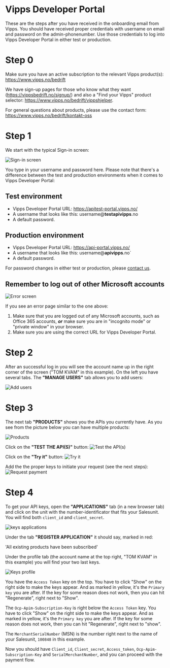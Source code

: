 # Vipps Developer Portal

These are the steps after you have received in the onboarding email from Vipps. You should have received proper credentials with username on email and password on the admin-phonenumber. Use those credentials to log into Vipps Developer Portal in either test or production.

# Step 0

Make sure you have an active subscription to the relevant Vipps product(s): https://www.vipps.no/bedrift

We have sign-up pages for those who know what they want (https://vippsbedrift.no/signup/)
and also a "Find your Vipps" product selector: https://www.vipps.no/bedrift/vippshjelper.

For general questions about products, please use the contact form: https://www.vipps.no/bedrift/kontakt-oss

# Step 1

We start with the typical Sign-in screen:

![Sign-in screen](images/Vipps_sign_in.PNG?raw=true "Title")

You type in your username and password here. Please note that there's a difference between the test and production environments when it comes to Vipps Developer Portal:

## Test environment

* Vipps Developer Portal URL: https://apitest-portal.vipps.no/
* A username that looks like this: username@**testapivipps**.no
* A default password.

## Production environment

* Vipps Developer Portal URL: https://api-portal.vipps.no/
* A username that looks like this: username@**apivipps**.no`
* A default password.

For password changes in either test or production, please [contact us](contact.md).

## Remember to log out of other Microsoft accounts

![Error screen](images/Error-Screen.PNG?raw=true "Title")

If you see an error page similar to the one above:

1. Make sure that you are logged out of any Microsoft accounts, such as Office 365 accounts, _**or**_ make sure you are in "incognito mode" or "private window" in your browser.
2. Make sure you are using the correct URL for Vipps Developer Portal.

# Step 2

After an successful log in you will see the account name up in the right corner of the screen ("TOM KVAM" in this example). On the left you have several tabs.
The **"MANAGE USERS"** tab allows you to add users:

![Add users](images/add_user_vipps_developer_portal.PNG?raw=true "Title")

# Step 3

The next tab **"PRODUCTS"** shows you the APIs you currently have. As you see from the picture below you can have multiple products:

![Products](images/products_vipps_dev.PNG?raw=true "Title")

Click on the **"TEST THE API(S)"** button:
![Test the API(s)](images/Test_the_api.PNG?raw=true "Title")

Click on the **"Try it"** button:
![Try it](images/Try_it_out.PNG?raw=true "Title")

Add the the proper keys to initiate your request (see the next steps):
![Request payment](images/Request_payment.PNG?raw=true "Title")

# Step 4

To get your API keys, open the **"APPLICATIONS"** tab (in a new browser tab) and click on the unit with the number-identificator that fits your Salesunit. You will find both `client_id` and `client_secret`.

![keys applications](images/keys_application.PNG?raw=true "Title")

Under the tab **"REGISTER APPLICATION"** it should say, marked in red:

'All existing products have been subscribed'

Under the profile tab (the account name at the top right, "TOM KVAM" in this example) you will find your two last keys.

![Keys profile](images/keys_profile.PNG?raw=true "Title")

You have the `Access Token` key on the top. You have to click "Show" on the right side to make the keys appear. And as marked in yellow, it's the `Primary key` you are after. If the key for some reason does not work, then you can hit "Regenerate", right next to "Show".

The `Ocp-Apim-Subscription-Key` is right below the `Access Token` key. You have to click "Show" on the right side to make the keys appear. And as marked in yellow, it's the `Primary key` you are after. If the key for some reason does not work, then you can hit "Regenerate", right next to "show".

The `MerchantSerialNumber` (MSN) is the number right next to the name of your Salesunit, `100848` in this example.

Now you should have `Client_id`, `Client_secret`, `Access_token`, `Ocp-Apim-Subscription-Key` and `SerialMerchantNumber`, and you can proceed with the payment flow.

